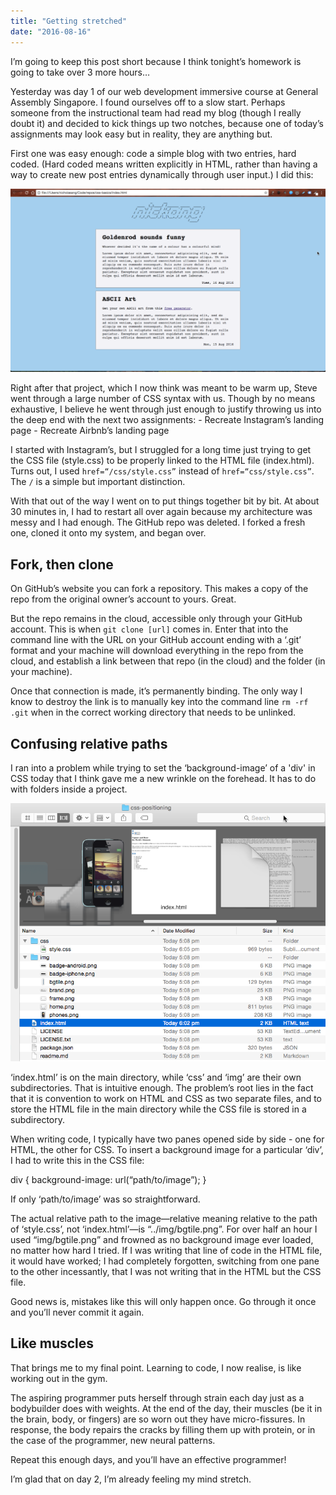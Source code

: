 ```yaml
---
title: "Getting stretched"
date: "2016-08-16"
---
```


I’m going to keep this post short because I think tonight’s homework is going to take over 3 more hours…

Yesterday was day 1 of our web development immersive course at General Assembly Singapore. I found ourselves off to a slow start. Perhaps someone from the instructional team had read my blog (though I really doubt it) and decided to kick things up two notches, because one of today’s assignments may look easy but in reality, they are anything but.

First one was easy enough: code a simple blog with two entries, hard coded. (Hard coded means written explicitly in HTML, rather than having a way to create new post entries dynamically through user input.) I did this:

![mock blog screenshot](images/mock-blog-screenshot-1024x597.png)

Right after that project, which I now think was meant to be warm up, Steve went through a large number of CSS syntax with us. Though by no means exhaustive, I believe he went through just enough to justify throwing us into the deep end with the next two assignments: - Recreate Instagram’s landing page - Recreate Airbnb’s landing page

I started with Instagram’s, but I struggled for a long time just trying to get the CSS file (style.css) to be properly linked to the HTML file (index.html). Turns out, I used `href=“/css/style.css”` instead of `href=“css/style.css”`. The `/` is a simple but important distinction.

With that out of the way I went on to put things together bit by bit. At about 30 minutes in, I had to restart all over again because my architecture was messy and I had enough. The GitHub repo was deleted. I forked a fresh one, cloned it onto my system, and began over.

## Fork, then clone

On GitHub’s website you can fork a repository. This makes a copy of the repo from the original owner’s account to yours. Great.

But the repo remains in the cloud, accessible only through your GitHub account. This is when `git clone [url]` comes in. Enter that into the command line with the URL on your GitHub account ending with a ‘.git’ format and your machine will download everything in the repo from the cloud, and establish a link between that repo (in the cloud) and the folder (in your machine).

Once that connection is made, it’s permanently binding. The only way I know to destroy the link is to manually key into the command line `rm -rf .git` when in the correct working directory that needs to be unlinked.

## Confusing relative paths

I ran into a problem while trying to set the ‘background-image’ of a 'div' in CSS today that I think gave me a new wrinkle on the forehead. It has to do with folders inside a project.

![finder screenshot](images/finder-screenshot.png)

‘index.html’ is on the main directory, while ‘css’ and ‘img’ are their own subdirectories. That is intuitive enough. The problem’s root lies in the fact that it is convention to work on HTML and CSS as two separate files, and to store the HTML file in the main directory while the CSS file is stored in a subdirectory.

When writing code, I typically have two panes opened side by side - one for HTML, the other for CSS. To insert a background image for a particular ‘div’, I had to write this in the CSS file:

div {
	background-image: url(“path/to/image”);
}

If only ‘path/to/image’ was so straightforward.

The actual relative path to the image—relative meaning relative to the path of ‘style.css’, not ‘index.html’—is “../img/bgtile.png”. For over half an hour I used “img/bgtile.png” and frowned as no background image ever loaded, no matter how hard I tried. If I was writing that line of code in the HTML file, it would have worked; I had completely forgotten, switching from one pane to the other incessantly, that I was not writing that in the HTML but the CSS file.

Good news is, mistakes like this will only happen once. Go through it once and you’ll never commit it again.

## Like muscles

That brings me to my final point. Learning to code, I now realise, is like working out in the gym.

The aspiring programmer puts herself through strain each day just as a bodybuilder does with weights. At the end of the day, their muscles (be it in the brain, body, or fingers) are so worn out they have micro-fissures. In response, the body repairs the cracks by filling them up with protein, or in the case of the programmer, new neural patterns.

Repeat this enough days, and you’ll have an effective programmer!

I’m glad that on day 2, I’m already feeling my mind stretch.
